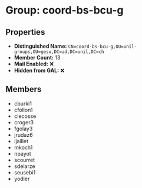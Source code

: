 # Group: coord-bs-bcu-g

## Properties

- **Distinguished Name:** `CN=coord-bs-bcu-g,OU=unil-groups,OU=gesu,DC=ad,DC=unil,DC=ch`
- **Member Count:** 13
- **Mail Enabled:** ❌
- **Hidden from GAL:** ❌

## Members

- cburki1
- cfollon1
- clecosse
- croger3
- fgolay3
- jrudaz6
- ljaillet
- mkoch1
- npayot
- scourret
- sdelarze
- seusebi1
- yodier
